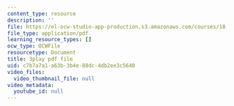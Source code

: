 ```yaml
---
content_type: resource
description: ''
file: https://ol-ocw-studio-app-production.s3.amazonaws.com/courses/18-03sc-differential-equations-fall-2011/c7b7a7a1a63b3b4e88dc4db2ee3c5640_rZ3-nFV6l8w.pdf
file_type: application/pdf
learning_resource_types: []
ocw_type: OCWFile
resourcetype: Document
title: 3play pdf file
uid: c7b7a7a1-a63b-3b4e-88dc-4db2ee3c5640
video_files:
  video_thumbnail_file: null
video_metadata:
  youtube_id: null
---
```

